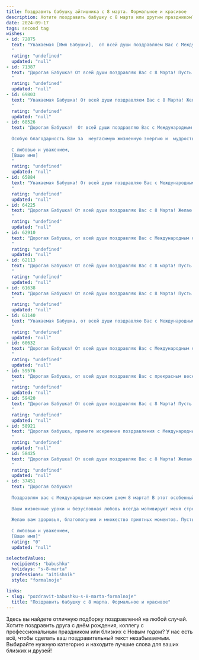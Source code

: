 ```yaml
---
title: Поздравить бабушку айтишника с 8 марта. Формальное и красивое
description: Хотите поздравить бабушку с 8 марта или другим праздником? Наш ИИ создаст незабываемое поздравление, а вы обязательно выделитесь среди других.  
date: 2024-09-17
tags: second tag
wishes:
- id: 72875
  text: "Уважаемая [Имя Бабушки],  от всей души поздравляем Вас с Международным женским днём! Желаем Вам крепкого здоровья, весеннего настроения и множества радостных моментов. Пусть Ваша жизнь будет наполнена теплом, заботой близких и  успехами в любимом деле.
  "
  rating: "undefined"
  updated: "null"
- id: 71387
  text: "Дорогая Бабушка! От всей души поздравляю Вас с 8 Марта! Пусть этот день будет наполнен радостью, теплом и заботой близких. Желаю Вам крепкого здоровья, оптимизма, неиссякаемой энергии и, конечно же, чтобы все Ваши мечты и желания сбывались!
  "
  rating: "undefined"
  updated: "null"
- id: 69803
  text: "Уважаемая Бабушка! От всей души поздравляем Вас с 8 Марта! Желаем Вам крепкого здоровья, весеннего настроения и бесконечного счастья! Пусть каждый день дарит Вам радость и заботу, а Ваша жизнь будет наполнена любовью и теплом.
  "
  rating: "undefined"
  updated: "null"
- id: 68526
  text: "Дорогая Бабушка!  От всей души поздравляю Вас с Международным женским днём! Желаю Вам крепкого здоровья,  радости,  счастья и  всего самого доброго. Пусть каждый день будет наполнен  теплотой и заботой близких.
  
  Особую благодарность Вам за  неугасимую жизненную энергию и  мудрость,  которой Вы щедро делитесь  с нами.
  
  С любовью и уважением,
  [Ваше имя]
  "
  rating: "undefined"
  updated: "null"
- id: 65884
  text: "Уважаемая Бабушка! От всей души поздравляю Вас с Международным женским днём 8 марта! Желаю Вам крепкого здоровья, благополучия и радости в каждом дне. Пусть Ваша жизнь будет наполнена теплом, любовью и заботой близких.  Особую благодарность выражаю за Вашу мудрость и поддержку, которые всегда помогают мне в моей работе айтишника. С любовью и уважением!
  "
  rating: "undefined"
  updated: "null"
- id: 64225
  text: "Дорогая Бабушка! От всей души поздравляю Вас с 8 Марта! Желаю Вам крепкого здоровья, весеннего настроения и бесконечного счастья. Пусть Ваш день будет наполнен теплом, заботой и радостью от общения с близкими!
  "
  rating: "undefined"
  updated: "null"
- id: 62910
  text: "Дорогая Бабушка, от всей души поздравляю Вас с Международным женским днем! Пусть в этот весенний праздник Вас окружают любовь, тепло и забота близких. Желаю Вам  крепкого здоровья, оптимизма и радостных мгновений. Пусть Ваш жизненный путь будет светлым и полным счастливых событий!
  "
  rating: "undefined"
  updated: "null"
- id: 62113
  text: "Дорогая Бабушка! От всей души поздравляю Вас с 8 марта! Пусть этот весенний праздник подарит Вам море радости, тепла и вдохновения. Желаю Вам крепкого здоровья, неиссякаемой энергии и чтобы каждый день был наполнен счастьем и любовью!
  "
  rating: "undefined"
  updated: "null"
- id: 61638
  text: "Дорогая Бабушка! От всей души поздравляю Вас с 8 Марта! Пусть этот день подарит Вам море радости, тепла и весеннего настроения! Желаю Вам крепкого здоровья, благополучия и бесконечной любви от близких. Пусть Ваша жизнь будет наполнена яркими событиями и приятными моментами!
  "
  rating: "undefined"
  updated: "null"
- id: 61140
  text: "Уважаемая Бабушка, от всей души поздравляю Вас с Международным женским днем! Пусть этот весенний праздник принесет Вам море тепла, радости и душевного покоя. Желаю крепкого здоровья, неиссякаемой энергии, окружения любящих людей и исполнения всех Ваших желаний.
  "
  rating: "undefined"
  updated: "null"
- id: 60632
  text: "Дорогая Бабушка! От всей души поздравляю Вас с Международным женским днём 8 Марта! Пусть этот день принесет Вам море радости, тепла и приятных моментов. Желаю Вам крепкого здоровья, неиссякаемого оптимизма и всегда светлого настроения.  Пусть Ваша жизнь будет наполнена заботой, вниманием близких и, конечно же, успехами Вашего внука в сфере IT!
  "
  rating: "undefined"
  updated: "null"
- id: 59576
  text: "Дорогая Бабушка, от всей души поздравляю Вас с прекрасным весенним праздником 8 Марта! Желаю Вам крепкого здоровья, бодрого духа, радости и безграничного счастья. Пусть каждый день дарит Вам улыбки и приятные моменты, а Ваша жизнь будет полна любви и заботы от близких людей.
  "
  rating: "undefined"
  updated: "null"
- id: 59420
  text: "Дорогая Бабушка! От всей души поздравляю Вас с 8 Марта! Пусть этот день принесет Вам множество радостных мгновений, а Ваша жизнь будет наполнена здоровьем,  счастьем и благополучием. Желаю Вам крепкого здоровья, теплоты, любви и внимания близких!
  "
  rating: "undefined"
  updated: "null"
- id: 58921
  text: "Дорогая бабушка, примите искренние поздравления с Международным женским днем! Желаю Вам крепкого здоровья,  радости, тепла в душе и неиссякаемого оптимизма. Пусть 8 марта станет для Вас праздником, наполненным  любовью, заботой и приятными сюрпризами.
  "
  rating: "undefined"
  updated: "null"
- id: 58425
  text: "Дорогая Бабушка! От всей души поздравляю Вас с 8 Марта! Желаю Вам крепкого здоровья, весеннего настроения, радости, тепла и семейного благополучия! Пусть каждый день будет наполнен любовью, заботой и приятными моментами!
  "
  rating: "undefined"
  updated: "null"
- id: 37451
  text: "Дорогая бабушка!
  
  Поздравляю вас с Международным женским днем 8 марта! В этот особенный день хочу выразить свою искреннюю благодарность за вашу заботу, мудрость и терпение. Вы являетесь источником вдохновения и силы для нашей семьи.
  
  Ваши жизненные уроки и безусловная любовь всегда мотивируют меня стремиться к высотам. Пусть в вашем сердце всегда царят радость и счастье, а каждый день наполняется теплом и светом.
  
  Желаю вам здоровья, благополучия и множество приятных моментов. Пусть ваши мечты сбываются, а рядом будут только искренние и заботливые люди.
  
  С любовью и уважением,
  [Ваше имя]"
  rating: "0"
  updated: "null"

selectedValues:
  recipients: "babushku"
  holidays: "s-8-marta"
  professions: "aitishnik"
  style: "formalnoje"

links:
- slug: "pozdravit-babushku-s-8-marta-formalnoje"
  title: "Поздравить бабушку с 8 марта. Формальное и красивое"
---
```


Здесь вы найдете отличную подборку поздравлений на любой случай. 
Хотите поздравить друга с днём рождения, коллегу с профессиональным праздником или близких с Новым годом? У нас есть всё, чтобы сделать ваш поздравительный текст незабываемым. Выбирайте нужную категорию и находите лучшие слова для ваших близких и друзей!
